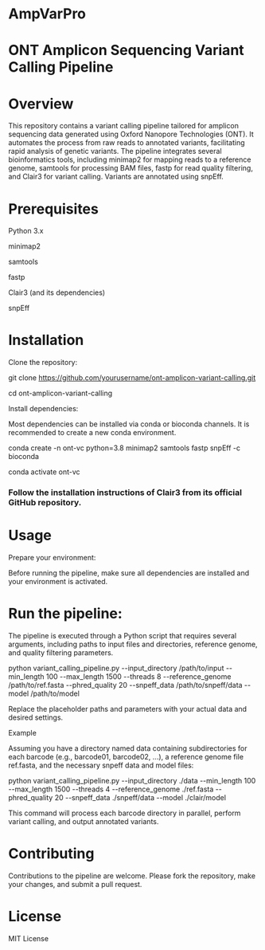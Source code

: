 # AmpVarPro
# ONT Amplicon Sequencing Variant Calling Pipeline
# Overview
This repository contains a variant calling pipeline tailored for amplicon sequencing data generated using Oxford Nanopore Technologies (ONT). It automates the process from raw reads to annotated variants, facilitating rapid analysis of genetic variants. The pipeline integrates several bioinformatics tools, including minimap2 for mapping reads to a reference genome, samtools for processing BAM files, fastp for read quality filtering, and Clair3 for variant calling. Variants are annotated using snpEff.

# Prerequisites

Python 3.x

minimap2

samtools

fastp

Clair3 (and its dependencies)

snpEff

# Installation

Clone the repository:

git clone https://github.com/yourusername/ont-amplicon-variant-calling.git

cd ont-amplicon-variant-calling

Install dependencies:

Most dependencies can be installed via conda or bioconda channels. It is recommended to create a new conda environment.

conda create -n ont-vc python=3.8 minimap2 samtools fastp snpEff -c bioconda

conda activate ont-vc

### Follow the installation instructions of Clair3 from its official GitHub repository.

# Usage
Prepare your environment:

Before running the pipeline, make sure all dependencies are installed and your environment is activated.

# Run the pipeline:

The pipeline is executed through a Python script that requires several arguments, including paths to input files and directories, reference genome, and quality filtering parameters.

python variant_calling_pipeline.py --input_directory /path/to/input --min_length 100 --max_length 1500 --threads 8 --reference_genome /path/to/ref.fasta --phred_quality 20 --snpeff_data /path/to/snpeff/data --model /path/to/model

Replace the placeholder paths and parameters with your actual data and desired settings.

Example

Assuming you have a directory named data containing subdirectories for each barcode (e.g., barcode01, barcode02, ...), a reference genome file ref.fasta, and the necessary snpeff data and model files:

python variant_calling_pipeline.py --input_directory ./data --min_length 100 --max_length 1500 --threads 4 --reference_genome ./ref.fasta --phred_quality 20 --snpeff_data ./snpeff/data --model ./clair/model

This command will process each barcode directory in parallel, perform variant calling, and output annotated variants.

# Contributing
Contributions to the pipeline are welcome. Please fork the repository, make your changes, and submit a pull request.

# License
MIT License
